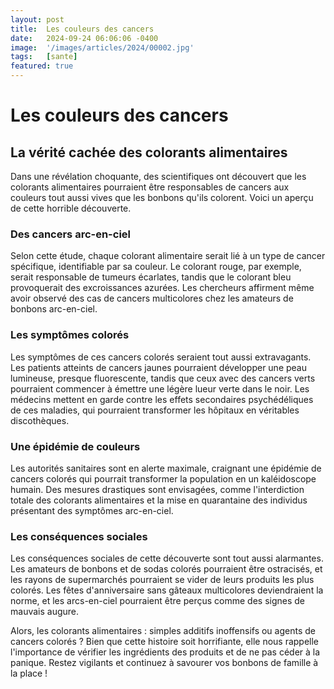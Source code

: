 ```yaml
---
layout: post
title:  Les couleurs des cancers
date:   2024-09-24 06:06:06 -0400
image:  '/images/articles/2024/00002.jpg'
tags:   [sante]
featured: true
---
```


# Les couleurs des cancers

## La vérité cachée des colorants alimentaires

Dans une révélation choquante, des scientifiques ont découvert que les colorants alimentaires pourraient être responsables de cancers aux couleurs tout aussi vives que les bonbons qu'ils colorent. Voici un aperçu de
cette horrible découverte.

### Des cancers arc-en-ciel 

Selon cette étude, chaque colorant alimentaire serait lié à un type de cancer spécifique, identifiable par sa couleur. Le colorant rouge, par exemple, serait responsable de tumeurs écarlates, tandis que le colorant bleu provoquerait des excroissances azurées. Les chercheurs affirment même avoir observé des cas de cancers multicolores chez les amateurs de bonbons arc-en-ciel.

### Les symptômes colorés 

Les symptômes de ces cancers colorés seraient tout aussi extravagants. Les patients atteints de cancers jaunes pourraient développer une peau lumineuse, presque fluorescente, tandis que ceux avec des cancers verts pourraient commencer à émettre une légère lueur verte dans le noir. Les médecins mettent en garde contre les effets secondaires psychédéliques de ces maladies, qui pourraient transformer les hôpitaux en véritables discothèques.

### Une épidémie de couleurs 

Les autorités sanitaires sont en alerte maximale, craignant une épidémie de cancers colorés qui pourrait transformer la population en un kaléidoscope humain. Des mesures drastiques sont envisagées, comme l'interdiction totale des colorants alimentaires et la mise en quarantaine des individus présentant des symptômes arc-en-ciel.

### Les conséquences sociales 

Les conséquences sociales de cette découverte sont tout aussi alarmantes. Les amateurs de bonbons et de sodas colorés pourraient être ostracisés, et les rayons de supermarchés pourraient se vider de leurs produits les plus colorés. Les fêtes d'anniversaire sans gâteaux multicolores deviendraient la norme, et les arcs-en-ciel pourraient être perçus comme des signes de mauvais augure.

Alors, les colorants alimentaires : simples additifs inoffensifs ou agents de cancers colorés ? Bien que cette histoire soit horrifiante, elle nous rappelle l'importance de vérifier les ingrédients des produits et de ne pas céder à la panique. Restez vigilants et continuez à savourer vos bonbons de famille à la place !
